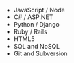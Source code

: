  * JavaScript / Node
 * C# / ASP.NET
 * Python / Django
 * Ruby / Rails
 * HTML5
 * SQL and NoSQL
 * Git and Subversion